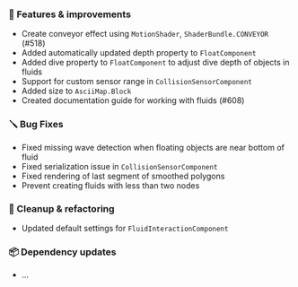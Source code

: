 ### 🚀 Features & improvements

- Create conveyor effect using `MotionShader`, `ShaderBundle.CONVEYOR` (#518)
- Added automatically updated depth property to `FloatComponent`
- Added dive property to `FloatComponent` to adjust dive depth of objects in fluids
- Support for custom sensor range in `CollisionSensorComponent`
- Added size to `AsciiMap.Block`
- Created documentation guide for working with fluids (#608)

### 🪛 Bug Fixes

- Fixed missing wave detection when floating objects are near bottom of fluid
- Fixed serialization issue in `CollisionSensorComponent`
- Fixed rendering of last segment of smoothed polygons 
- Prevent creating fluids with less than two nodes

### 🧽 Cleanup & refactoring

- Updated default settings for `FluidInteractionComponent`

### 📦 Dependency updates

- ...